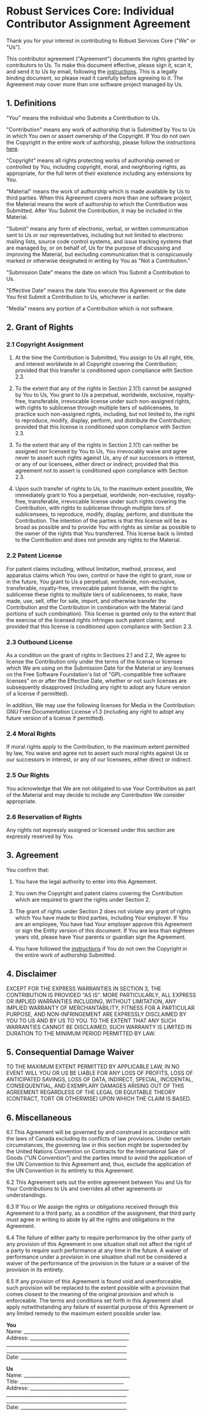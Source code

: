 # Robust Services Core: Individual Contributor Assignment Agreement

Thank you for your interest in contributing to Robust Services Core ("We" or "Us").

This contributor agreement ("Agreement") documents the rights granted by contributors to Us.
To make this document effective, please sign it, scan it, and send it to Us by email, following
the [instructions](/CONTACT.md). This is a legally binding document, so please read it carefully
before agreeing to it. The Agreement may cover more than one software project managed by Us.

## 1. Definitions

"You" means the individual who Submits a Contribution to Us.

"Contribution" means any work of authorship that is Submitted by You to Us in which You own
or assert ownership of the Copyright. If You do not own the Copyright in the entire work of
authorship, please follow the instructions [here](/AGREEMENT.md).

"Copyright" means all rights protecting works of authorship owned or controlled by You,
including copyright, moral, and neighboring rights, as appropriate, for the full term of their
existence including any extensions by You.

"Material" means the work of authorship which is made available by Us to third parties. When
this Agreement covers more than one software project, the Material means the work of authorship
to which the Contribution was Submitted. After You Submit the Contribution, it may be included
in the Material.

"Submit" means any form of electronic, verbal, or written communication sent to Us or our
representatives, including but not limited to electronic mailing lists, source code control
systems, and issue tracking systems that are managed by, or on behalf of, Us for the purpose
of discussing and improving the Material, but excluding communication that is conspicuously
marked or otherwise designated in writing by You as "Not a Contribution."

"Submission Date" means the date on which You Submit a Contribution to Us.

"Effective Date" means the date You execute this Agreement or the date You first Submit a
Contribution to Us, whichever is earlier.

"Media" means any portion of a Contribution which is not software.

## 2. Grant of Rights

### 2.1 Copyright Assignment

1. At the time the Contribution is Submitted, You assign to Us all right, title, and interest
worldwide in all Copyright covering the Contribution; provided that this transfer is conditioned
upon compliance with Section 2.3.

1. To the extent that any of the rights in Section 2.1(1) cannot be assigned by You to Us, You
grant to Us a perpetual, worldwide, exclusive, royalty-free, transferable, irrevocable license
under such non-assigned rights, with rights to sublicense through multiple tiers of sublicensees,
to practice such non-assigned rights, including, but not limited to, the right to reproduce, modify,
display, perform, and distribute the Contribution; provided that this license is conditioned upon
compliance with Section 2.3.

1. To the extent that any of the rights in Section 2.1(1) can neither be assigned nor licensed by
You to Us, You irrevocably waive and agree never to assert such rights against Us, any of our
successors in interest, or any of our licensees, either direct or indirect; provided that this
agreement not to assert is conditioned upon compliance with Section 2.3.

1. Upon such transfer of rights to Us, to the maximum extent possible, We immediately grant to You
a perpetual, worldwide, non-exclusive, royalty-free, transferable, irrevocable license under such
rights covering the Contribution, with rights to sublicense through multiple tiers of sublicensees,
to reproduce, modify, display, perform, and distribute the Contribution. The intention of the parties
is that this license will be as broad as possible and to provide You with rights as similar as possible
to the owner of the rights that You transferred. This license back is limited to the Contribution and
does not provide any rights to the Material.

### 2.2 Patent License

For patent claims including, without limitation, method, process, and apparatus claims which You own,
control or have the right to grant, now or in the future, You grant to Us a perpetual, worldwide,
non-exclusive, transferable, royalty-free, irrevocable patent license, with the right to sublicense
these rights to multiple tiers of sublicensees, to make, have made, use, sell, offer for sale, import,
and otherwise transfer the Contribution and the Contribution in combination with the Material (and
portions of such combination). This license is granted only to the extent that the exercise of the
licensed rights infringes such patent claims; and provided that this license is conditioned upon
compliance with Section 2.3.

### 2.3 Outbound License
As a condition on the grant of rights in Sections 2.1 and 2.2, We agree to license the Contribution
only under the terms of the license or licenses which We are using on the Submission Date for the
Material or any licenses on the Free Software Foundation's list of "GPL-compatible free software
licenses" on or after the Effective Date, whether or not such licenses are subsequently disapproved
(including any right to adopt any future version of a license if permitted).

In addition, We may use the following licenses for Media in the Contribution: GNU Free Documentation
License v1.3 (including any right to adopt any future version of a license if permitted).

### 2.4 Moral Rights
If moral rights apply to the Contribution, to the maximum extent permitted by law, You waive and agree
not to assert such moral rights against Us or our successors in interest, or any of our licensees,
either direct or indirect.

### 2.5 Our Rights
You acknowledge that We are not obligated to use Your Contribution as part of the Material and may
decide to include any Contribution We consider appropriate.

### 2.6 Reservation of Rights
Any rights not expressly assigned or licensed under this section are expressly reserved by You.

## 3. Agreement

You confirm that:

1. You have the legal authority to enter into this Agreement.

1. You  own the Copyright and patent claims covering the Contribution which are required to
grant the rights under Section 2.

1. The grant of rights under Section 2 does not violate any grant of rights which You have made
to third parties, including Your employer.  If You are an employee, You have had Your employer
approve this Agreement or sign the Entity version of this document.  If You are less than eighteen
years old, please have Your parents or guardian sign the Agreement.

1. You have followed the [instructions](/AGREEMENT.md) if You do not own the Copyright in the
entire work of authorship Submitted.

## 4. Disclaimer

EXCEPT FOR THE EXPRESS WARRANTIES IN SECTION 3, THE CONTRIBUTION IS PROVIDED "AS IS". MORE
PARTICULARLY, ALL EXPRESS OR IMPLIED WARRANTIES INCLUDING, WITHOUT LIMITATION, ANY IMPLIED
WARRANTY OF MERCHANTABILITY, FITNESS FOR A PARTICULAR PURPOSE, AND NON-INFRINGEMENT ARE EXPRESSLY
DISCLAIMED BY YOU TO US AND BY US TO YOU. TO THE EXTENT THAT ANY SUCH WARRANTIES CANNOT BE
DISCLAIMED, SUCH WARRANTY IS LIMITED IN DURATION TO THE MINIMUM PERIOD PERMITTED BY LAW.

## 5. Consequential Damage Waiver

TO THE MAXIMUM EXTENT PERMITTED BY APPLICABLE LAW, IN NO EVENT WILL YOU  OR US BE LIABLE FOR
ANY LOSS OF PROFITS, LOSS OF ANTICIPATED SAVINGS, LOSS OF DATA, INDIRECT, SPECIAL, INCIDENTAL,
CONSEQUENTIAL, AND EXEMPLARY DAMAGES ARISING OUT OF THIS AGREEMENT REGARDLESS OF THE LEGAL OR
EQUITABLE THEORY (CONTRACT, TORT OR OTHERWISE) UPON WHICH THE CLAIM IS BASED.

## 6. Miscellaneous

6.1 This Agreement will be governed by and construed in accordance with the laws of Canada excluding
its conflicts of law provisions. Under certain circumstances, the governing law in this section might
be superseded by the United Nations Convention on Contracts for the International Sale of Goods ("UN
Convention") and the parties intend to avoid the application of the UN Convention to this Agreement
and, thus, exclude the application of the UN Convention in its entirety to this Agreement.

6.2 This Agreement sets out the entire agreement between You and Us for Your Contributions to Us and
overrides all other agreements or understandings.

6.3  If You or We assign the rights or obligations received through this Agreement to a third party,
as a condition of the assignment, that third party must agree in writing to abide by all the rights
and obligations in the Agreement.

6.4 The failure of either party to require performance by the other party of any provision of this
Agreement in one situation shall not affect the right of a party to require such performance at any
time in the future. A waiver of performance under a provision in one situation shall not be considered
a waiver of the performance of the provision in the future or a waiver of the provision in its entirety.

6.5 If any provision of this Agreement is found void and unenforceable, such provision will be replaced
to the extent possible with a provision that comes closest to the meaning of the original provision and
which is enforceable.  The terms and conditions set forth in this Agreement shall apply notwithstanding
any failure of essential purpose of this Agreement or any limited remedy to the maximum extent possible
under law.

**You** <br>
Name: ____________________________________________ <br>
Address: _________________________________________ <br>
__________________________________________________ <br>
__________________________________________________ <br>
Date: ____________________________________________ <br>

**Us** <br>
Name: ____________________________________________ <br>
Title: ___________________________________________ <br>
Address: _________________________________________ <br>
__________________________________________________ <br>
__________________________________________________ <br>
Date: ____________________________________________ <br>
